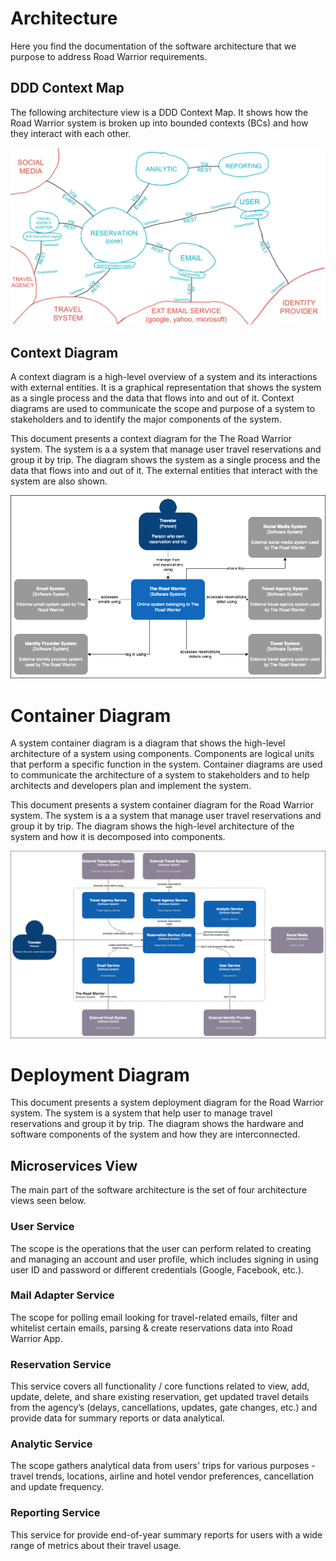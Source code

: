 # Architecture

Here you find the documentation of the software architecture that we purpose to address Road Warrior requirements.

## DDD Context Map

The following architecture view is a DDD Context Map. It shows how the Road Warrior system is broken up into bounded contexts (BCs) and how they interact with each other.

![DDD Context Map](../images/ddd-map.png)

## Context Diagram

A context diagram is a high-level overview of a system and its interactions with external entities. It is a graphical representation that shows the system as a single process and the data that flows into and out of it. Context diagrams are used to communicate the scope and purpose of a system to stakeholders and to identify the major components of the system.

This document presents a context diagram for the The Road Warrior system. The system is a a system that manage user travel reservations and group it by trip. The diagram shows the system as a single process and the data that flows into and out of it. The external entities that interact with the system are also shown.

![Context Diagram](../images/context-diagram.png)

# Container Diagram

A system container diagram is a diagram that shows the high-level architecture of a system using components. Components are logical units that perform a specific function in the system. Container diagrams are used to communicate the architecture of a system to stakeholders and to help architects and developers plan and implement the system.

This document presents a system container diagram for the Road Warrior system. The system is a a system that manage user travel reservations and group it by trip. The diagram shows the high-level architecture of the system and how it is decomposed into components.

![Container Diagram](../images/container-diagram.png)

# Deployment Diagram

This document presents a system deployment diagram for the Road Warrior system. The system is a system that help user to manage travel reservations and group it by trip. The diagram shows the hardware and software components of the system and how they are interconnected.

## Microservices View

The main part of the software architecture is the set of four architecture views seen below.

### User Service

The scope is the operations that the user can perform related to creating and managing an account and user profile, which includes signing in using user ID and password or different credentials (Google, Facebook, etc.).

### Mail Adapter Service

The scope for polling email looking for travel-related emails, filter and whitelist certain emails, parsing & create reservations data into Road Warrior App.

### Reservation Service

This service covers all functionality / core functions related to view, add, update, delete, and share existing reservation, get updated travel details from the agency’s (delays, cancellations, updates, gate changes, etc.) and provide data for summary reports or data analytical.

### Analytic Service

The scope gathers analytical data from users' trips for various purposes - travel trends, locations, airline and hotel vendor preferences, cancellation and update frequency.

### Reporting Service

This service for provide end-of-year summary reports for users with a wide range of metrics about their travel usage.
